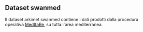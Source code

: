 ## Dataset swanmed

Il dataset arkimet swanmed contiene i dati prodotti dalla procedura
operativa [MedItaRe](MedItaRe), su tutta l'area mediterranea.

